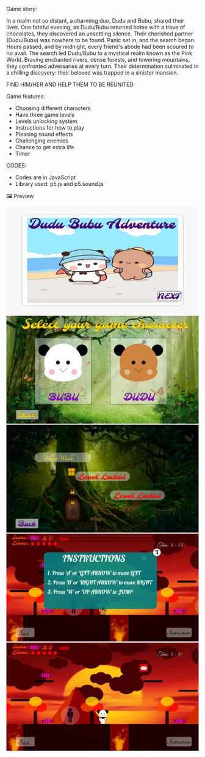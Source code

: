 Game story: 

In a realm not so distant, a charming duo, Dudu and Bubu, shared their lives. 
One fateful evening, as Dudu/Bubu returned home with a trove of chocolates, 
they discovered an unsettling silence. Their cherished partner (Dudu/Bubu) was 
nowhere to be found. Panic set in, and the search began. Hours passed, and by midnight,
 every friend's abode had been scoured to no avail. The search led Dudu/Bubu to a mystical realm
known as the Pink World. Braving enchanted rivers, dense forests, and towering mountains,
they confronted adversaries at every turn. Their determination culminated in a chilling discovery:
their beloved was trapped in a sinister mansion.

FIND HIM/HER AND HELP THEM TO BE REUNITED.

Game features:
* Choosing different characters
* Have three game levels
* Levels unlocking system
* Instructions for how to play
* Pleasing sound effects
* Challenging enemies
* Chance to get extra life
* Timer

CODES:
* Codes are in JavaScript
* Library used: p5.js and p5.sound.js

🖼️ Preview


![Main page](./b.png)
![Character page](./c.png)
![Home page](./d.png)
![Instruction page](./e.png)
![Main game](./a.png)

